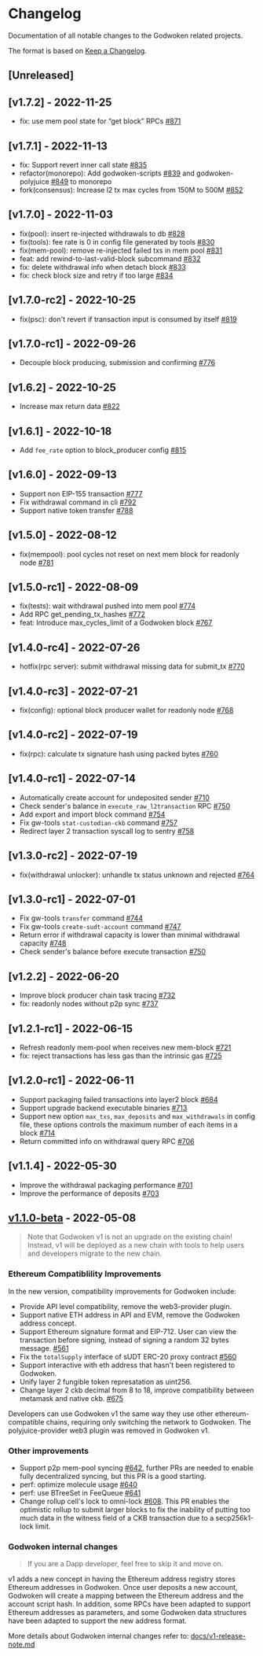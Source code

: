 # Changelog
Documentation of all notable changes to the Godwoken related projects.

The format is based on [Keep a Changelog](https://keepachangelog.com).

## [Unreleased]

## [v1.7.2] - 2022-11-25

- fix: use mem pool state for “get block” RPCs [#871](https://github.com/godwokenrises/godwoken/pull/871)

## [v1.7.1] - 2022-11-13

- fix: Support revert inner call state [#835](https://github.com/godwokenrises/godwoken/pull/835)
- refactor(monorepo): Add godwoken-scripts [#839](https://github.com/godwokenrises/godwoken/pull/839) and godwoken-polyjuice [#849](https://github.com/godwokenrises/godwoken/pull/849) to monorepo
- fork(consensus): Increase l2 tx max cycles from 150M to 500M [#852](https://github.com/godwokenrises/godwoken/pull/852)

## [v1.7.0] - 2022-11-03

- fix(pool): insert re-injected withdrawals to db [#828](https://github.com/godwokenrises/godwoken/pull/828)
- fix(tools): fee rate is 0 in config file generated by tools [#830](https://github.com/godwokenrises/godwoken/pull/830)
- fix(mem-pool): remove re-injected failed txs in mem pool [#831](https://github.com/godwokenrises/godwoken/pull/831)
- feat: add rewind-to-last-valid-block subcommand [#832](https://github.com/godwokenrises/godwoken/pull/832)
- fix: delete withdrawal info when detach block [#833](https://github.com/godwokenrises/godwoken/pull/833)
- fix: check block size and retry if too large [#834](https://github.com/godwokenrises/godwoken/pull/834)

## [v1.7.0-rc2] - 2022-10-25

- fix(psc): don't revert if transaction input is consumed by itself [#819](https://github.com/nervosnetwork/godwoken/pull/819)

## [v1.7.0-rc1] - 2022-09-26

- Decouple block producing, submission and confirming [#776](https://github.com/nervosnetwork/godwoken/pull/776)

## [v1.6.2] - 2022-10-25

- Increase max return data [#822](https://github.com/godwokenrises/godwoken/pull/822)

## [v1.6.1] - 2022-10-18

- Add `fee_rate` option to block_producer config [#815](https://github.com/godwokenrises/godwoken/pull/815)

## [v1.6.0] - 2022-09-13


- Support non EIP-155 transaction [#777](https://github.com/nervosnetwork/godwoken/pull/777)
- Fix withdrawal command in cli [#792](https://github.com/nervosnetwork/godwoken/pull/792)
- Support native token transfer [#788](https://github.com/nervosnetwork/godwoken/pull/788)

## [v1.5.0] - 2022-08-12

- fix(mempool): pool cycles not reset on next mem block for readonly node [#781](https://github.com/nervosnetwork/godwoken/pull/781)

## [v1.5.0-rc1] - 2022-08-09

- fix(tests): wait withdrawal pushed into mem pool [#774](https://github.com/nervosnetwork/godwoken/pull/774)
- Add RPC get_pending_tx_hashes [#772](https://github.com/nervosnetwork/godwoken/pull/772)
- feat: Introduce max_cycles_limit of a Godwoken block [#767](https://github.com/nervosnetwork/godwoken/pull/767)

## [v1.4.0-rc4] - 2022-07-26

- hotfix(rpc server): submit withdrawal missing data for submit_tx [#770](https://github.com/nervosnetwork/godwoken/pull/770)

## [v1.4.0-rc3] - 2022-07-21

- fix(config): optional block producer wallet for readonly node [#768](https://github.com/nervosnetwork/godwoken/pull/768)

## [v1.4.0-rc2] - 2022-07-19

- fix(rpc): calculate tx signature hash using packed bytes [#760](https://github.com/nervosnetwork/godwoken/pull/760)

## [v1.4.0-rc1] - 2022-07-14

- Automatically create account for undeposited sender [#710](https://github.com/nervosnetwork/godwoken/pull/710)
- Check sender's balance in `execute_raw_l2transaction` RPC [#750](https://github.com/nervosnetwork/godwoken/pull/750)
- Add export and import block command [#754](https://github.com/nervosnetwork/godwoken/pull/754)
- Fix gw-tools `stat-custodian-ckb` command [#757](https://github.com/nervosnetwork/godwoken/pull/757)
- Redirect layer 2 transaction syscall log to sentry [#758](https://github.com/nervosnetwork/godwoken/pull/758)

## [v1.3.0-rc2] - 2022-07-19

- fix(withdrawal unlocker): unhandle tx status unknown and rejected [#764](https://github.com/nervosnetwork/godwoken/pull/764)

## [v1.3.0-rc1] - 2022-07-01

- Fix gw-tools `transfer` command [#744](https://github.com/nervosnetwork/godwoken/pull/744)
- Fix gw-tools `create-sudt-account` command [#747](https://github.com/nervosnetwork/godwoken/pull/747)
- Return error if withdrawal capacity is lower than minimal withdrawal capacity [#748](https://github.com/nervosnetwork/godwoken/pull/748)
- Check sender's balance before execute transaction [#750](https://github.com/nervosnetwork/godwoken/pull/750)

## [v1.2.2] - 2022-06-20
- Improve block producer chain task tracing [#732](https://github.com/nervosnetwork/godwoken/pull/732)
- fix: readonly nodes without p2p sync [#737](https://github.com/nervosnetwork/godwoken/pull/737)

## [v1.2.1-rc1] - 2022-06-15
- Refresh readonly mem-pool when receives new mem-block [#721](https://github.com/nervosnetwork/godwoken/pull/721)
- fix: reject transactions has less gas than the intrinsic gas [#725](https://github.com/nervosnetwork/godwoken/pull/725)

## [v1.2.0-rc1] - 2022-06-11

- Support packaging failed transactions into layer2 block [#684](https://github.com/nervosnetwork/godwoken/pull/684)
- Support upgrade backend executable binaries [#713](https://github.com/nervosnetwork/godwoken/pull/713)
- Support new option `max_txs`, `max_deposits` and `max_withdrawals` in config file, these options controls the maximum number of each items in a block [#714](https://github.com/nervosnetwork/godwoken/pull/714)
- Return committed info on withdrawal query RPC [#706](https://github.com/nervosnetwork/godwoken/pull/706)

## [v1.1.4] - 2022-05-30
- Improve the withdrawal packaging performance [#701](https://github.com/nervosnetwork/godwoken/pull/701)
- Improve the performance of deposits [#703](https://github.com/nervosnetwork/godwoken/pull/703)

## [v1.1.0-beta](https://github.com/nervosnetwork/godwoken-docker-prebuilds/pkgs/container/godwoken-prebuilds/21567994?tag=v1.1.0-beta) - 2022-05-08

> Note that Godwoken v1 is not an upgrade on the existing chain! Instead, v1 will be deployed as a new chain with tools to help users and developers migrate to the new chain.

### Ethereum Compatiblility Improvements

In the new version, compatibility improvements for Godwoken include:

- Provide API level 
compatibility, remove the web3-provider plugin.
- Support native ETH address in API and EVM, remove the Godwoken address concept.
- Support Ethereum signature format and EIP-712. User can view the transaction before signing, instead of signing a random 32 bytes message. [#561](https://github.com/nervosnetwork/godwoken/pull/561)
- Fix the `totalSupply` interface of sUDT ERC-20 proxy contract [#560](https://github.com/nervosnetwork/godwoken/pull/560)
- Support interactive with eth address that hasn't been registered to Godwoken.
- Unify layer 2 fungible token represatation as uint256.
- Change layer 2 ckb decimal from 8 to 18, improve compatibility between metamask and native ckb. [#675](https://github.com/nervosnetwork/godwoken/pull/675)

Developers can use Godwoken v1 the same way they use other ethereum-compatible chains, requiring only switching the network to Godwoken. The polyjuice-provider web3 plugin was removed in Godwoken v1.

### Other improvements

- Support p2p mem-pool syncing [#642](https://github.com/nervosnetwork/godwoken/pull/642), further PRs are needed to enable fully decentralized syncing, but this PR is a good starting.
- perf: optimize molecule usage [#640](https://github.com/nervosnetwork/godwoken/pull/640)
- perf: use BTreeSet in FeeQueue [#641](https://github.com/nervosnetwork/godwoken/pull/641)
- Change rollup cell's lock to omni-lock [#608](https://github.com/nervosnetwork/godwoken/pull/608). This PR enables the optimistic rollup to submit larger blocks to fix the inability of putting too much data in the witness field of a CKB transaction due to a secp256k1-lock limit.

### Godwoken internal changes

> If you are a Dapp developer, feel free to skip it and move on.

v1 adds a new concept in having the Ethereum address registry stores Ethereum addresses in Godwoken. Once user deposits a new account, Godwoken will create a mapping between the Ethereum address and the account script hash. In addition, some RPCs have been adapted to support Ethereum addresses as parameters, and some Godwoken data structures have been adapted to support the new address format.

More details about Godwoken internal changes refer to: [docs/v1-release-note.md](https://github.com/nervosnetwork/godwoken/blob/develop/docs/v1-release-note.md)
